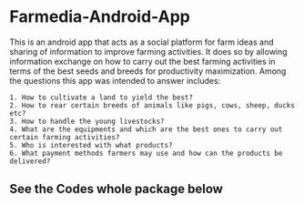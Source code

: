 # Farmedia-Android-App
This is an android app that acts as a social platform for farm ideas and sharing of information to improve farming activities. 
It does so by allowing information exchange on how to carry out the best farming activities in terms of the best seeds and breeds for productivity maximization. 
Among the questions this app was intended to answer includes: 

    1. How to cultivate a land to yield the best? 
    2. How to rear certain breeds of animals like pigs, cows, sheep, ducks etc?
    3. How to handle the young livestocks? 
    4. What are the equipments and which are the best ones to carry out certain farming activities?
    5. Who is interested with what products?
    6. What payment methods farmers may use and how can the products be delivered?
 ## See the Codes whole package below
